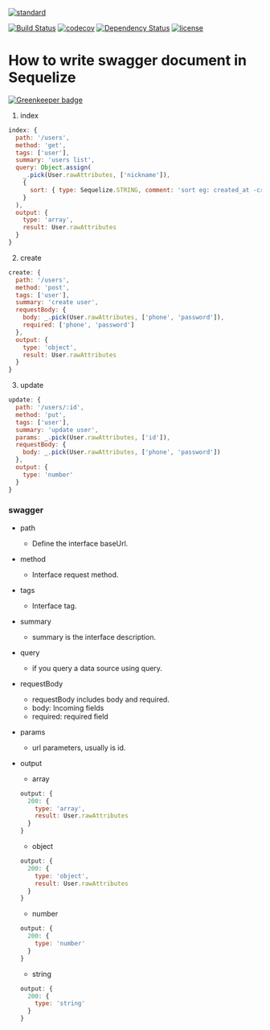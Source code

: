 [![standard][standard-image]][standard-url]

[![Build Status][travis-image]][travis-url]
[![codecov][codecov-image]][codecov-url]
[![Dependency Status][daviddm-image]][daviddm-url]
[![license][license-image]][license-url]

# How to write swagger document in Sequelize

[![Greenkeeper badge](https://badges.greenkeeper.io/AlfieriChou/sequelize_swagger2.0.svg)](https://greenkeeper.io/)

1. index

  ```javascript
  index: {
    path: '/users',
    method: 'get',
    tags: ['user'],
    summary: 'users list',
    query: Object.assign(
      _.pick(User.rawAttributes, ['nickname']),
      {
        sort: { type: Sequelize.STRING, comment: 'sort eg: created_at -created_at' }
      }
    ),
    output: {
      type: 'array',
      result: User.rawAttributes
    }
  }
  ```
	
2. create

  ```javascript
  create: {
    path: '/users',
    method: 'post',
    tags: ['user'],
    summary: 'create user',
    requestBody: {
      body: _.pick(User.rawAttributes, ['phone', 'password']),
      required: ['phone', 'password']
    },
    output: {
      type: 'object',
      result: User.rawAttributes
    }
  }
  ```

3. update

  ```javascript
  update: {
    path: '/users/:id',
    method: 'put',
    tags: ['user'],
    summary: 'update user',
    params: _.pick(User.rawAttributes, ['id']),
    requestBody: {
      body: _.pick(User.rawAttributes, ['phone', 'password'])
    },
    output: {
      type: 'number'
    }
  }
  ```

### swagger

* path
  * Define the interface baseUrl.

* method
  * Interface request method.

* tags
  * Interface tag.

* summary
  * summary is the interface description.

* query
  * if you query a data source using query.

* requestBody
  * requestBody includes body and required.
  * body: Incoming fields
  * required: required field

* params
  * url parameters, usually is id.

* output

  * array

  ```javascript
  output: {
    200: {
      type: 'array',
      result: User.rawAttributes
    }
  }
  ```

  * object
  
  ```javascript
  output: {
    200: {
      type: 'object',
      result: User.rawAttributes
    }
  }
  ```

  * number
  
  ```javascript
  output: {
    200: {
      type: 'number'
    }
  }
  ```

  * string
  
  ```javascript
  output: {
    200: {
      type: 'string'
    }
  }
  ```

[travis-image]: https://travis-ci.org/AlfieriChou/sequelize_swagger2.0.svg?branch=master
[travis-url]: https://travis-ci.org/AlfieriChou/sequelize_swagger2.0
[codecov-image]: https://codecov.io/gh/AlfieriChou/sequelize_swagger2.0/branch/master/graph/badge.svg
[codecov-url]: https://codecov.io/gh/AlfieriChou/sequelize_swagger2.0
[daviddm-image]: https://david-dm.org/AlfieriChou/sequelize_swagger2.0.svg?theme=shields.io
[daviddm-url]: https://david-dm.org/AlfieriChou/sequelize_swagger2.0
[license-image]: https://img.shields.io/badge/License-MIT-yellow.svg
[license-url]: https://opensource.org/licenses/MIT
[standard-image]:
https://cdn.rawgit.com/standard/standard/master/badge.svg
[standard-url]:
https://github.com/standard/standard